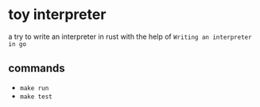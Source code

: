 # toy interpreter

a try to write an interpreter in rust with the help of
`Writing an interpreter in go`

## commands

- `make run`
- `make test`
